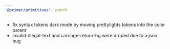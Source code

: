 ```yaml
---
'@primer/primitives': patch
---
```


- fix syntax tokens dark mode by moving prettylights tokens into the color parent
- invalid-illegal-text and carriage-return-bg were droped due to a json bug

